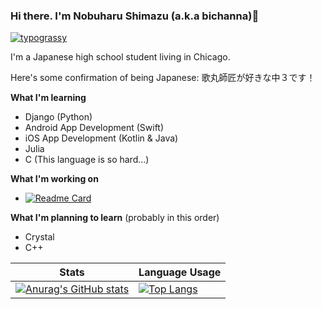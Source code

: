 ### Hi there. I'm Nobuharu Shimazu (a.k.a bichanna)👋

[![typograssy](https://typograssy.deno.dev/api?text=bichanna)](https://github.com/kawarimidoll/typograssy)

I'm a Japanese high school student living in Chicago.

Here's some confirmation of being Japanese: 歌丸師匠が好きな中３です！

**What I'm learning**
 - Django (Python)
 - Android App Development (Swift)
 - iOS App Development (Kotlin & Java)
 - Julia
 - C (This language is so hard...)

**What I'm working on**
 - [![Readme Card](https://github-readme-stats.vercel.app/api/pin/?username=Gen-lang&repo=Gen)](https://github.com/Gen-lang/Gen)

**What I'm planning to learn** (probably in this order)
 - Crystal
 - C++

| Stats | Language Usage |
| ----------- | ----------- |
| [![Anurag's GitHub stats](https://github-readme-stats.vercel.app/api?username=bichanna&count_private=true)](https://github.com/anuraghazra/github-readme-stats)| [![Top Langs](https://github-readme-stats.vercel.app/api/top-langs/?username=bichanna&langs_count=10&layout=compact)](https://github.com/anuraghazra/github-readme-stats)

